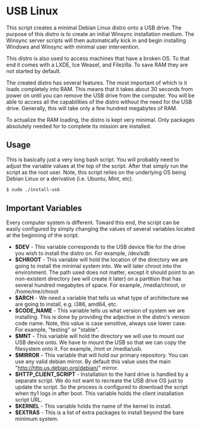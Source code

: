 USB Linux
=========

This script creates a minimal Debian Linux distro onto a USB drive.
The purpose of this distro is to create an initial Winsync installation medium.
The Winsync server scripts will then automatically kick in and begin installing
Windows and Winsync with minimal user intervention.

This distro is also used to access machines that have a broken OS. To that end
it comes with a LXDE, Ice Weasel, and Filezilla. To save RAM they are not
started by default.

The created distro has several features. The most important of which is it
loads completely into RAM. This means that it takes about 30 seconds from
power on until you can remove the USB drive from the computer. You will be able
to access all the capabilities of the distro without the need for the USB
drive. Generally, this will take only a few hundred megabytes of RAM.

To actualize the RAM loading, the distro is kept very minimal. Only packages
absolutely needed for to complete its mission are installed.

Usage
-----

This is basically just a very long bash script. You will probably need to
adjust the variable values at the top of the script. After that simply run
the script as the root user. Note, this script relies on the underlying OS being
Debian Linux or a derivative (i.e. Ubuntu, Mint, etc).

```bash
$ sudo ./install-usb
```

Important Variables
-------------------

Every computer system is different. Toward this end, the script can be easily
configured by simply changing the values of several variables located at the
beginning of the script.

* **$DEV** - This variable corresponds to the USB device file for the drive you
wish to install the distro on. For example, /dev/sdb
* **$CHROOT** - This variable will hold the location of the directory we are going
to install the minimal system into. We will later chroot into the environment.
The path used does not matter, except it should point to an non-existent
directory (we will create it later) on a partition that has several hundred
megabytes of space. For example, /media/chroot, or /home/me/chroot
* **$ARCH** - We need a variable that tells us what type of architecture we are
going to install, e.g. i386, amd64, etc.
* **$CODE_NAME** - This variable tells us what version of system we are
installing. This is done by providing the adjective in the distro's version
code name. Note, this value is case sensitive, always use lower case. For
example, "testing" or "stable".
* **$MNT** - This variable will hold the directory we will use to mount our USB
device onto. We have to mount the USB so that we can copy the filesystem
onto it. For example, /mnt or /media/usb.
* **$MIRROR** - This variable that will hold our primary repository. You can use any
valid debian mirror. By default this value uses the main
"http://http.us.debian.org/debian/" mirror.
* **$HTTP_CLIENT_SCRIPT** - Installation to the hard drive is handled by a separate
script. We do not want to recreate the USB drive OS just to update the script.
So the process is configured to download the script when tty1 logs in after
boot. This variable holds the client installation script URL.
* **$KERNEL** - This variable holds the name of the kernel to install.
* **$EXTRAS** - This is a list of extra packages to install beyond the bare
minimum system. 

